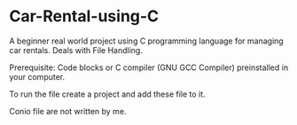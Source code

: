 # Car-Rental-using-C
A beginner real world project using C programming language for managing car rentals.
Deals with File Handling.

Prerequisite:
       Code blocks or C compiler (GNU GCC Compiler) preinstalled in your computer.
       
To run the file create a project and add these file to it.

Conio file are not written by me. 

       
